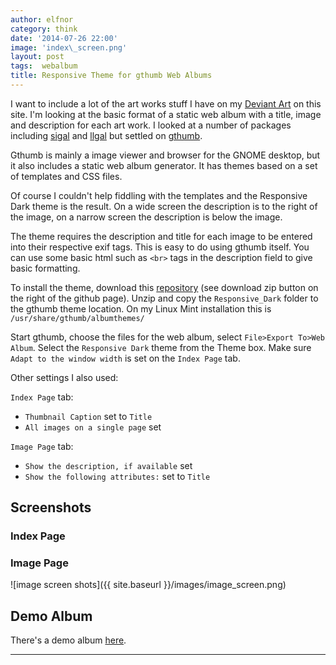 ```yaml
---
author: elfnor
category: think
date: '2014-07-26 22:00'
image: 'index\_screen.png'
layout: post
tags:  webalbum
title: Responsive Theme for gthumb Web Albums
---
```


I want to include a lot of the art works stuff I have on my [Deviant Art](http://elfnor.deviantart.com/) on this site. I\'m looking at the basic format of a static web album with a title, image and description for each art work. I looked at a number of packages including [sigal](https://github.com/saimn/sigal) and [llgal](http://home.gna.org/llgal/) but settled on [gthumb](https://wiki.gnome.org/Apps/gthumb).

Gthumb is mainly a image viewer and browser for the GNOME desktop, but it also includes a static web album generator. It has themes based on a set of templates and CSS files.

Of course I couldn\'t help fiddling with the templates and the Responsive Dark theme is the result. On a wide screen the description is to the right of the image, on a narrow screen the description is below the image.

The theme requires the description and title for each image to be entered into their respective exif tags. This is easy to do using gthumb itself. You can use some basic html such as `<br>` tags in the description field to give basic formatting.

To install the theme, download this [repository](https://github.com/elfnor/gthumb_responsive_theme) (see download zip button on the right of the github page). Unzip and copy the `Responsive_Dark` folder to the gthumb theme location. On my Linux Mint installation this is `/usr/share/gthumb/albumthemes/`

Start gthumb, choose the files for the web album, select `File>Export To>Web Album`. Select the `Responsive Dark` theme from the Theme box. Make sure `Adapt to the window width` is set on the `Index Page` tab.

Other settings I also used:

`Index Page` tab:

-   `Thumbnail Caption` set to `Title`
-   `All images on a single page` set

`Image Page` tab:

-   `Show the description, if available` set
-   `Show the following attributes:` set to `Title`

## Screenshots

### Index Page

### Image Page

![image screen shots]({{ site.baseurl }}/images/image_screen.png)

## Demo Album

There\'s a demo album [here](http://elfnor.github.io/artworksgallery/index.html).

------------------------------------------------------------------------
